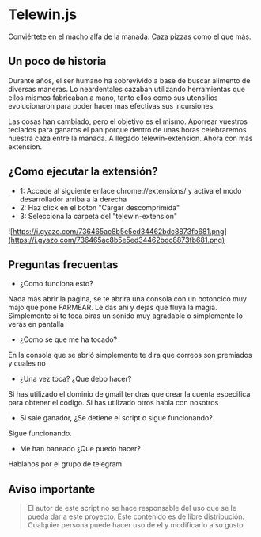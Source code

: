 # Telewin.js
Conviértete en el macho alfa de la manada. Caza pizzas como el que más.

## Un poco de historia

Durante años, el ser humano ha sobrevivido a base de buscar alimento de diversas maneras. Lo neardentales cazaban utilizando herramientas que ellos mismos fabricaban a mano, tanto ellos como sus utensilios evolucionaron para poder hacer mas efectivas sus incursiones.

Las cosas han cambiado, pero el objetivo es el mismo. Aporrear vuestros teclados para ganaros el pan porque dentro de unas horas celebraremos nuestra caza entre la manada. A llegado telewin-extension. Ahora con mas extension.

## ¿Como ejecutar la extensión?

- 1: Accede al siguiente enlace chrome://extensions/ y activa el modo desarrollador arriba a la derecha 
- 2: Haz click en el boton "Cargar descomprimida"
- 3: Selecciona la carpeta del "telewin-extension"

![https://i.gyazo.com/736465ac8b5e5ed34462bdc8873fb681.png](https://i.gyazo.com/736465ac8b5e5ed34462bdc8873fb681.png)

## Preguntas frecuentas

- ¿Como funciona esto?

Nada más abrir la pagina, se te abrira una consola con un botoncico muy majo que pone FARMEAR. Le das ahi y dejas que fluya la magia. Simplemente si te toca oiras un sonido muy agradable o simplemente lo verás en pantalla

- ¿Como se que me ha tocado?

En la consola que se abrió simplemente te dira que correos son premiados y cuales no

- ¿Una vez toca? ¿Que debo hacer?

Si has utilizado el dominio de gmail tendras que crear la cuenta especifica para obtener el codigo. Si has utilizado otros habla con nosotros

- Si sale ganador, ¿Se detiene el script o sigue funcionando?

Sigue funcionando.

- Me han baneado ¿Que puedo hacer?

Hablanos por el grupo de telegram

## Aviso importante

> El autor de este script no se hace responsable del uso que se le pueda dar a este proyecto. Este contenido es de libre distribución. Cualquier persona puede hacer uso de el y modificarlo a su gusto.
